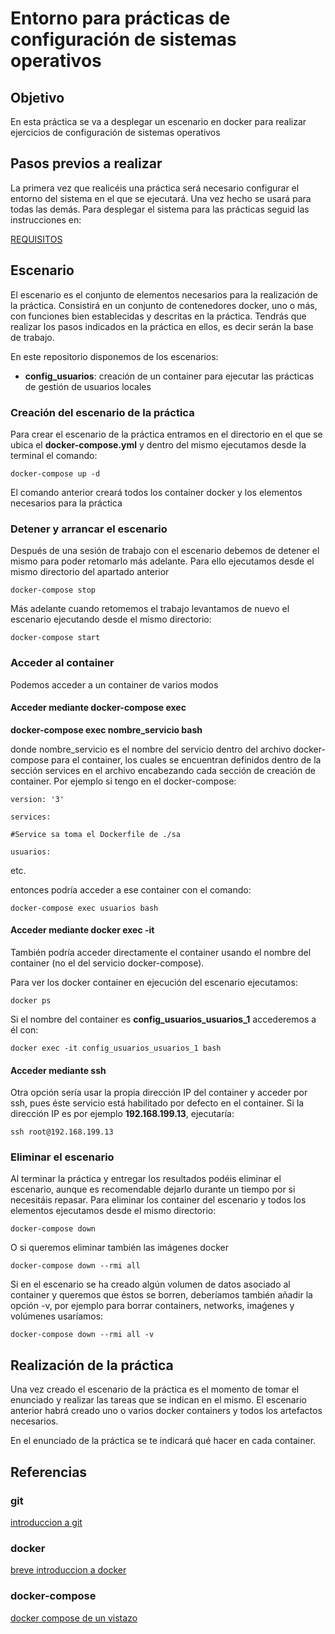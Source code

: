 # Entorno para prácticas de configuración de sistemas operativos

## Objetivo

En esta práctica se va a desplegar un escenario en docker para realizar ejercicios de configuración de sistemas operativos

## Pasos previos a realizar

La primera vez que realicéis una práctica será necesario configurar el entorno del sistema en el que se ejecutará. Una vez hecho se usará para todas las demás. Para desplegar el sistema para las prácticas seguid las instrucciones en:

[REQUISITOS](REQUISITOS.md)

## Escenario

El escenario es el conjunto de elementos necesarios para la realización de la práctica. Consistirá en un conjunto de contenedores docker, uno o más, con funciones bien establecidas y descritas en la práctica. Tendrás que realizar los pasos indicados en la práctica en ellos, es decir serán la base de trabajo.

En este repositorio disponemos de los escenarios:

- **config_usuarios**: creación de un container para ejecutar las prácticas de gestión de usuarios locales

### Creación del escenario de la práctica

Para crear el escenario de la práctica entramos en el directorio en el que se ubica el **docker-compose.yml** y dentro del mismo ejecutamos desde la terminal el comando:

`docker-compose up -d`

El comando anterior creará todos los container docker y los elementos necesarios para la práctica

### Detener y arrancar el escenario

Después de una sesión de trabajo con el escenario debemos de detener el mismo para poder retomarlo más adelante. Para ello ejecutamos desde el mismo directorio del apartado anterior

`docker-compose stop`

Más adelante cuando retomemos el trabajo levantamos de nuevo el escenario ejecutando desde el mismo directorio:

`docker-compose start`

### Acceder al container

Podemos acceder a un container de varios modos

#### Acceder mediante docker-compose exec

**docker-compose exec nombre_servicio bash**

donde nombre_servicio es el nombre del servicio dentro del archivo docker-compose para el container, los cuales se encuentran definidos dentro de la sección services en el archivo encabezando cada sección de creación de container. Por ejemplo si tengo en el docker-compose:

`version: '3'`

`services:`

 `#Service sa toma el Dockerfile de ./sa`
 
 `usuarios:`
 
 etc.
 
 entonces podría acceder a ese container con el comando:
 
 `docker-compose exec usuarios bash` 
 
#### Acceder mediante docker exec -it

También podría acceder directamente el container usando el nombre del container (no el del servicio docker-compose).
 
 Para ver los docker container en ejecución del escenario ejecutamos:

`docker ps`

Si el nombre del container es **config_usuarios_usuarios_1** accederemos a él con:

`docker exec -it config_usuarios_usuarios_1 bash`

#### Acceder mediante ssh

Otra opción sería usar la propia dirección IP del container y acceder por ssh, pues éste servicio está habilitado por defecto en el container. Si la dirección IP es por ejemplo **192.168.199.13**, ejecutaría:

`ssh root@192.168.199.13`

### Eliminar el escenario

Al terminar la práctica y entregar los resultados podéis eliminar el escenario, aunque es recomendable dejarlo durante un tiempo por si necesitáis repasar. Para eliminar los container del escenario y todos los elementos ejecutamos desde el mismo directorio:

`docker-compose down`

O si queremos eliminar también las imágenes docker

`docker-compose down --rmi all`

Si en el escenario se ha creado algún volumen de datos asociado al container y queremos que éstos se borren, deberíamos también añadir la opción -v, por ejemplo para borrar containers, networks, imaǵenes y volúmenes usaríamos:

`docker-compose down --rmi all -v`

## Realización de la práctica

Una vez creado el escenario de la práctica es el momento de tomar el enunciado y realizar las tareas que se indican en el mismo. El escenario anterior habrá creado uno o varios docker containers y todos los artefactos necesarios.

En el enunciado de la práctica se te indicará qué hacer en cada container. 

## Referencias

### git

[introduccion a git](https://aulasoftwarelibre.github.io/taller-de-git/introduccion/)

### docker

[breve introduccion a docker](https://guiadev.com/introduccion-a-docker/)

### docker-compose

[docker compose de un vistazo](https://docs.docker.com/compose/)
